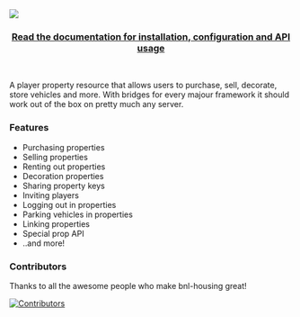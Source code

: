 <img src="https://i.imgur.com/efWK1Rc.png" align="center">

<h3 align=center>
    <a href="https://docs.boris.foo/bnl-housing/">Read the documentation for installation, configuration and API usage</a>
</h3>

<br>

A player property resource that allows users to purchase, sell, decorate, store vehicles and more. With bridges for every majour framework it should work out of the box on pretty much any server.

### Features

- Purchasing properties
- Selling properties
- Renting out properties
- Decoration properties
- Sharing property keys
- Inviting players
- Logging out in properties
- Parking vehicles in properties
- Linking properties
- Special prop API
- ..and more!

### Contributors

Thanks to all the awesome people who make bnl-housing great!

[![Contributors](https://contrib.rocks/image?repo=borisnliscool/bnl-housing)](https://github.com/borisnliscool/bnl-housing/graphs/contributors)
